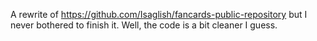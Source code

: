 A rewrite of https://github.com/Isaglish/fancards-public-repository but I never bothered to finish it. Well, the code is a bit cleaner I guess.
